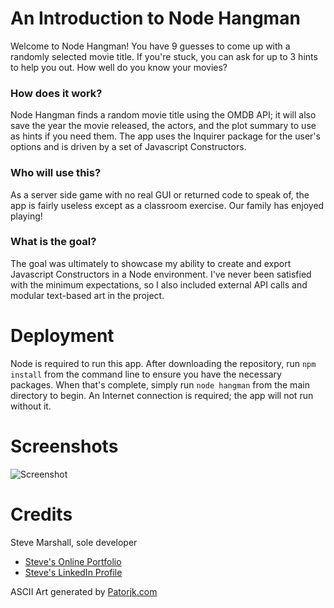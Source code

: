 # An Introduction to Node Hangman
Welcome to Node Hangman! You have 9 guesses to come up with a randomly selected movie title. If you're stuck, you can ask for up to 3 hints to help you out. How well do you know your movies?

### How does it work?
Node Hangman finds a random movie title using the OMDB API; it will also save the year the movie released, the actors, and the plot summary to use as hints if you need them. The app uses the Inquirer package for the user's options and is driven by a set of Javascript Constructors.

### Who will use this?
As a server side game with no real GUI or returned code to speak of, the app is fairly useless except as a classroom exercise. Our family has enjoyed playing!

### What is the goal?
The goal was ultimately to showcase my ability to create and export Javascript Constructors in a Node environment. I've never been satisfied with the minimum expectations, so I also included external API calls and modular text-based art in the project.

# Deployment
Node is required to run this app. After downloading the repository, run `npm install` from the command line to ensure you have the necessary packages. When that's complete, simply run `node hangman` from the main directory to begin. An Internet connection is required; the app will not run without it.

# Screenshots
![Screenshot](http://www.fullstacksteve.com/wp-content/uploads/2018/01/node-hangman-4.png)

# Credits
Steve Marshall, sole developer
* [Steve's Online Portfolio](http://fullstacksteve.com/)
* [Steve's LinkedIn Profile](https://www.linkedin.com/in/sonoa/)

ASCII Art generated by [Patorjk.com](http://patorjk.com/software/taag/#p=display&f=Small&t=FullStackSteve)